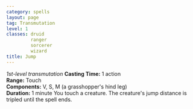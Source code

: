 ```yaml
---
category: spells
layout: page
tag: Transmutation
level: 1
classes: druid
         ranger
         sorcerer
         wizard
title: Jump 
---
```

_1st-level transmutation_ 
**Casting Time:** 1 action    
**Range:** Touch    
**Components:** V, S, M (a grasshopper's hind leg)    
**Duration:** 1 minute 
You touch a creature. The creature's jump distance is tripled until the spell ends.
